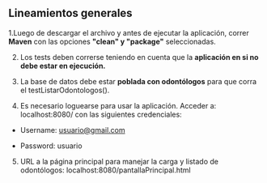 ## **Lineamientos generales**

1.Luego de descargar el archivo y antes de ejecutar la aplicación, correr **Maven** con las opciones **"clean" y "package"** seleccionadas.

2. Los tests deben correrse teniendo en cuenta que la **aplicación en si no debe estar en ejecución.**

3. La base de datos debe estar **poblada con odontólogos** para que corra el testListarOdontologos().

4. Es necesario loguearse para usar la aplicación. Acceder a: localhost:8080/ con las siguientes credenciales:

  - Username: usuario@gmail.com
  
  - Password: usuario
  
5. URL a la página principal para manejar la carga y listado de odontólogos: localhost:8080/pantallaPrincipal.html

